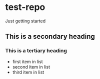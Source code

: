 # test-repo
Just getting started 

## This is a secondary heading
### This is a tertiary heading

* first item in list
* second item in list
* third item in list
